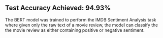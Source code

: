 ## Test Accuracy Achieved: 94.93%

The BERT model was trained to perform the IMDB Sentiment Analysis task where given only the raw text of a movie review, the model can classify the the movie review as either containing positive or negative sentiment. 

